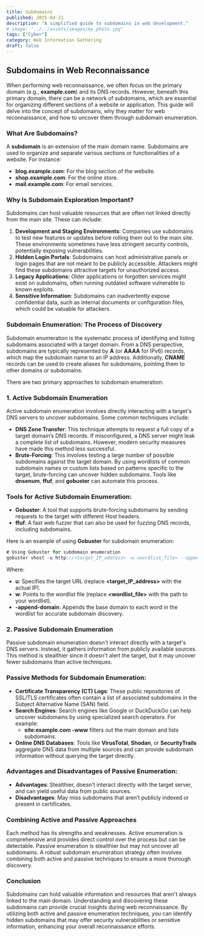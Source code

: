 ```yaml
---
title: Subdomains
published: 2025-04-21
description: "A simplified guide to subdomains in web development."
# image: "../../assets/images/my_photo.jpg"
tags: ["Cyber"]
category: Web Information Gathering 
draft: false
---
```


## Subdomains in Web Reconnaissance

When performing web reconnaissance, we often focus on the primary domain (e.g., **example.com**) and its DNS records. However, beneath this primary domain, there can be a network of subdomains, which are essential for organizing different sections of a website or application. This guide will delve into the concept of subdomains, why they matter for web reconnaissance, and how to uncover them through subdomain enumeration.

### What Are Subdomains?

A **subdomain** is an extension of the main domain name. Subdomains are used to organize and separate various sections or functionalities of a website. For instance:

- **blog.example.com**: For the blog section of the website.
- **shop.example.com**: For the online store.
- **mail.example.com**: For email services.

### Why Is Subdomain Exploration Important?

Subdomains can host valuable resources that are often not linked directly from the main site. These can include:

1. **Development and Staging Environments**: Companies use subdomains to test new features or updates before rolling them out to the main site. These environments sometimes have less stringent security controls, potentially exposing vulnerabilities.
2. **Hidden Login Portals**: Subdomains can host administrative panels or login pages that are not meant to be publicly accessible. Attackers might find these subdomains attractive targets for unauthorized access.
3. **Legacy Applications**: Older applications or forgotten services might exist on subdomains, often running outdated software vulnerable to known exploits.
4. **Sensitive Information**: Subdomains can inadvertently expose confidential data, such as internal documents or configuration files, which could be valuable for attackers.

### Subdomain Enumeration: The Process of Discovery

Subdomain enumeration is the systematic process of identifying and listing subdomains associated with a target domain. From a DNS perspective, subdomains are typically represented by **A** (or **AAAA** for IPv6) records, which map the subdomain name to an IP address. Additionally, **CNAME** records can be used to create aliases for subdomains, pointing them to other domains or subdomains.

There are two primary approaches to subdomain enumeration:

### 1. Active Subdomain Enumeration

Active subdomain enumeration involves directly interacting with a target's DNS servers to uncover subdomains. Some common techniques include:

- **DNS Zone Transfer**: This technique attempts to request a full copy of a target domain’s DNS records. If misconfigured, a DNS server might leak a complete list of subdomains. However, modern security measures have made this method less successful.
- **Brute-Forcing**: This involves testing a large number of possible subdomains against the target domain. By using wordlists of common subdomain names or custom lists based on patterns specific to the target, brute-forcing can uncover hidden subdomains. Tools like **dnsenum**, **ffuf**, and **gobuster** can automate this process.

### Tools for Active Subdomain Enumeration:

- **Gobuster**: A tool that supports brute-forcing subdomains by sending requests to the target with different Host headers.
- **ffuf**: A fast web fuzzer that can also be used for fuzzing DNS records, including subdomains.

Here is an example of using **Gobuster** for subdomain enumeration:

```jsx
# Using Gobuster for subdomain enumeration
gobuster vhost -u http://<target_IP_address> -w <wordlist_file> --append-domain
```

Where:

- **u**: Specifies the target URL (replace **<target_IP_address>** with the actual IP).
- **w**: Points to the wordlist file (replace **<wordlist_file>** with the path to your wordlist).
- **-append-domain**: Appends the base domain to each word in the wordlist for accurate subdomain discovery.

### 2. Passive Subdomain Enumeration

Passive subdomain enumeration doesn't interact directly with a target's DNS servers. Instead, it gathers information from publicly available sources. This method is stealthier since it doesn't alert the target, but it may uncover fewer subdomains than active techniques.

### Passive Methods for Subdomain Enumeration:

- **Certificate Transparency (CT) Logs**: These public repositories of SSL/TLS certificates often contain a list of associated subdomains in the Subject Alternative Name (SAN) field.
- **Search Engines**: Search engines like Google or DuckDuckGo can help uncover subdomains by using specialized search operators. For example:
    - **site:example.com -www** filters out the main domain and lists subdomains.
- **Online DNS Databases**: Tools like **VirusTotal**, **Shodan**, or **SecurityTrails** aggregate DNS data from multiple sources and can provide subdomain information without querying the target directly.

### Advantages and Disadvantages of Passive Enumeration:

- **Advantages**: Stealthier, doesn't interact directly with the target server, and can yield useful data from public sources.
- **Disadvantages**: May miss subdomains that aren’t publicly indexed or present in certificates.

### Combining Active and Passive Approaches

Each method has its strengths and weaknesses. Active enumeration is comprehensive and provides direct control over the process but can be detectable. Passive enumeration is stealthier but may not uncover all subdomains. A robust subdomain enumeration strategy often involves combining both active and passive techniques to ensure a more thorough discovery.

### Conclusion

Subdomains can hold valuable information and resources that aren't always linked to the main domain. Understanding and discovering these subdomains can provide crucial insights during web reconnaissance. By utilizing both active and passive enumeration techniques, you can identify hidden subdomains that may offer security vulnerabilities or sensitive information, enhancing your overall reconnaissance efforts.